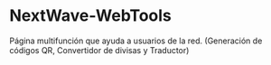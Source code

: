# NextWave-WebTools
Página multifunción que ayuda a usuarios de la red. (Generación de códigos QR, Convertidor de divisas y Traductor)
